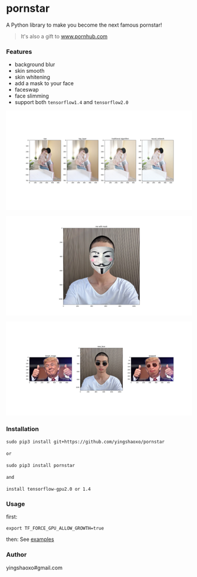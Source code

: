 # pornstar

A Python library to make you become the next famous pornstar!

> It's also a gift to www.pornhub.com


### Features
* background blur
* skin smooth
* skin whitening
* add a mask to your face
* faceswap
* face slimming
* support both `tensorflow1.4` and `tensorflow2.0`

![Feature1](Feature_1.png)

![Feature2](Feature_2.png)

![Feature3](Feature_3.png)


### Installation
```
sudo pip3 install git+https://github.com/yingshaoxo/pornstar

or 

sudo pip3 install pornstar

and 

install tensorflow-gpu2.0 or 1.4
```


### Usage
first:
```
export TF_FORCE_GPU_ALLOW_GROWTH=true
```

then:
See [examples](https://github.com/yingshaoxo/pornstar/tree/master/example)


### Author

yingshaoxo#gmail.com
